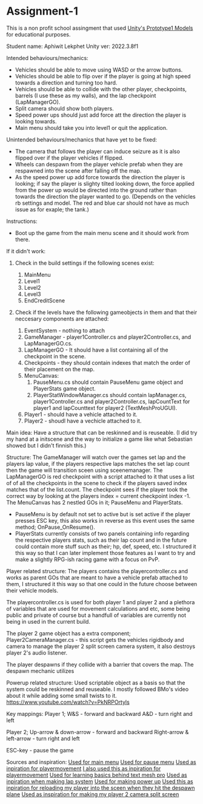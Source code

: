 # Assignment-1
This is a non profit school assingment that used [Unity's Prototype1 Models](https://learn.unity.com/tutorial/set-up-your-first-project-in-unity?uv=2021.3&courseId=5cf96c41edbc2a2ca6e8810f&projectId=5caccdfbedbc2a3cef0efe63#) for educational purposes.

Student name: Aphiwit Lekphet
Unity ver: 2022.3.8f1

Intended behaviours/mechanics:
* Vehicles should be able to move using WASD or the arrow buttons.
* Vehicles should be able to flip over if the player is going at high speed towards a direction and turning too hard.
* Vehicles should be able to collide with the other player, checkpoints, barrels (I use these as my walls), and the lap checkpoint (LapManagerGO).
* Split camera should show both players.
* Speed power ups should just add force att the direction the player is looking towards.
* Main menu should take you into level1 or quit the application.

Unintended behaviours/mechanics that have yet to be fixed:
* The camera that follows the player can induce seizure as it is also flipped over if the player vehicles if flipped.
* Wheels can despawn from the player vehicle prefab when they are respawned into the scene after falling off the map.
* As the speed power up add force towards the direction the player is looking; if say the player is slighty tilted looking down, the force applied from the power up would be directed into the ground rather than
  towards the direction the player wanted to go. (Depends on the vehicles rb settings and model. The red and blue car should not have as much issue as for exaple; the tank.)


  
Instructions:
* Boot up the game from the main menu scene and it should work from there.

If it didn't work:
1. Check in the build settings if the following scenes exist:
   1. MainMenu
   2. Level1
   3. Level2
   4. Level3
   5. EndCreditScene
      
2. Check if the levels have the following gameobjects in them and that their neccesary components are attached:
   1. EventSystem - nothing to attach
   2. GameManager - player1Controller.cs and player2Controller.cs, and LapManagerGO.cs.
   3. LapManagerGO - It should have a list containing all of the checkpoint in the scene.
   4. Checkpoints - they should contain indexes that match the order of their placement on the map.
   5. MenuCanvas:
        1. PauseMenu.cs should contain PauseMenu game object and PlayerStats game object.
        2. PlayerStatWindowManager.cs should contain lapManager.cs, player1Controller.cs and player2Controller.cs, lapCountText for player1 and lapCounttext for player2 (TextMeshProUGUI).
   7. Player1 - should have a vehicle attached to it.
   8. Player2 - shoudl have a vechicle attached to it.



Main idea:
Have a structure that can be reskinned and is reuseable.
(I did try my hand at a initscene and the way to initialize a game like what Sebastian showed but I didn't finnish this.)

Structure:
The GameManager will watch over the games set lap and the players lap value, if the players respective laps matches the set lap count then the game will transition sceen using sceenemanager.
The LapManagerGO is red checkpoint with a script attached to it that uses a list of of all the checkpoints in the scene to check if the players saved index matches that of the list.count.
The checkpoint sees if the player took the correct way by looking at the players index = current checkpoint index -1.
The MenuCanvas has 2 nestled GOs in it; PauseMenu and PlayerStats.
  - PauseMenu is by default not set to active but is set active if the player presses ESC key, this also works in reverse as this event uses the same method; OnPause_OnResume().
  - PlayerStats currently consists of two panels containing info regarding the respective players stats, such as their lap count and in the future could contain more stuff such as their; hp, def, speed, etc.
    I structured it this way so that I can later implement those features as I want to try and make a slightly RPG-ish racing game with a focus on PvP.

Player related structure:
The players contains the playercontroller.cs and works as parent GOs that are meant to have a vehicle prefab attached to them, I structured it this way so that one could in the future choose between their vehicle models.

The playercontroller.cs is used for both player 1 and player 2 and a plethora of variables that are used for movement calculations and etc, some being public and private of course but a handfull of variables are currently not being in used in the current build.

The player 2 game object has a extra component; Player2CameraManager.cs - this script gets the vehicles rigidbody and camera to manage the player 2 split screen camera system, it also destroys player 2's audio listener.

The player despawns if they collide with a barrier that covers the map. The despawn mechanic utilizes 

Powerup related structure:
Used scriptable object as a basis so that the system could be reskinned and reuseable. I mostly followed BMo's video about it while adding some small twists to it.
https://www.youtube.com/watch?v=PkNRPOrtyls

Key mappings:
Player 1;
W&S - forward and backward
A&D - turn right and left

Player 2;
Up-arrow & down-arrow - forward and backward
Right-arrow & left-arrow - turn right and left

ESC-key - pause the game

Sources and inspiration:
[Used for main menu](https://www.youtube.com/watch?v=zc8ac_qUXQY)
[Used for pause menu](https://youtu.be/JivuXdrIHK0?si=ONjGnC8vELvMTL2d)
[Used as inpiration for playermovement](https://learn.unity.com/project/unit-1-driving-simulation?uv=2021.3&courseId=5cf96c41edbc2a2ca6e8810f)
[I also used this as inpiration for playermovement](https://youtu.be/Ul01SxwPIvk?si=9L4xMVU9U_pZuTbE)
[Used for learning basics behind text mesh pro](https://youtu.be/bR0clpZvjXo?si=KHU4IzbCAMDitpSs)
[Used as inpiration when making lap system](https://youtu.be/F1JRy8nFTb4?si=Bi1oaE6SdILuRjoo)
[Used for making power up](https://www.youtube.com/watch?v=PkNRPOrtyls)
[Used this as inpiration for reloading my player into the sceen when they hit the despawn plane](https://www.youtube.com/watch?v=CLSiRf_OrBk&pp=ygUQYnJhY2tleXMgcG93ZXJ1cA%3D%3D)
[Used as inspiration for making my player 2 camera split screen](https://youtu.be/rw2VKAdTdgQ?si=DUhicDTt8kLe1_Ba)
